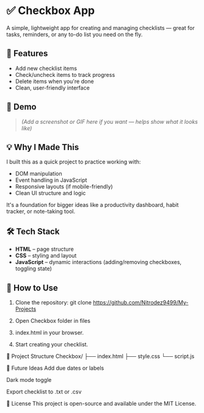# ✅ Checkbox App

A simple, lightweight app for creating and managing checklists — great for tasks, reminders, or any to-do list you need on the fly.

## 🧾 Features

- Add new checklist items
- Check/uncheck items to track progress
- Delete items when you're done
- Clean, user-friendly interface

## 📸 Demo

> *(Add a screenshot or GIF here if you want — helps show what it looks like)*

## 💡 Why I Made This

I built this as a quick project to practice working with:
- DOM manipulation
- Event handling in JavaScript
- Responsive layouts (if mobile-friendly)
- Clean UI structure and logic

It's a foundation for bigger ideas like a productivity dashboard, habit tracker, or note-taking tool.

## 🛠️ Tech Stack

- **HTML** – page structure
- **CSS** – styling and layout
- **JavaScript** – dynamic interactions (adding/removing checkboxes, toggling state)

## 🚀 How to Use

1. Clone the repository:
   git clone https://github.com/Nitrodez9499/My-Projects
   
2. Open Checkbox folder in files

3. index.html in your browser.

4. Start creating your checklist.

📂 Project Structure
Checkbox/
├── index.html
├── style.css
└── script.js

📌 Future Ideas
Add due dates or labels

Dark mode toggle

Export checklist to .txt or .csv

📄 License
This project is open-source and available under the MIT License.
